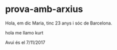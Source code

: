 ﻿# prova-amb-arxius


Hola, em dic Maria, tinc 23 anys i sóc de Barcelona.

hola me llamo kurt

Avui és el 7/11/2017
